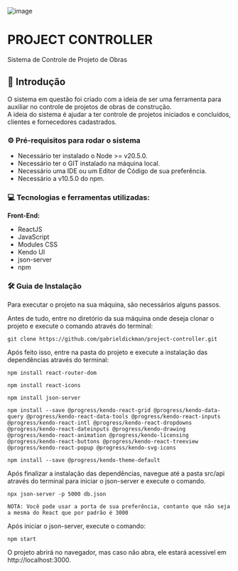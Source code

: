 ![image](https://github.com/gabrieldickman/project-controller/assets/55303496/24c6c792-38d4-4f53-ba82-22548acad9a9)



# PROJECT CONTROLLER
Sistema de Controle de Projeto de Obras

## 📌 Introdução
O sistema em questão foi criado com a ideia de ser uma ferramenta para auxiliar no controle de projetos de obras de construção. <br>
A ideia do sistema é ajudar a ter controle de projetos iniciados e concluídos, clientes e fornecedores cadastrados. <br>

### ⚙️ Pré-requisitos para rodar o sistema

- Necessário ter instalado o Node >= v20.5.0. <br>
- Necessário ter o GIT instalado na máquina local. <br>
- Necessário uma IDE ou um Editor de Código de sua preferência. <br>
- Necessário a v10.5.0 do npm. <br>

### 💻 Tecnologias e ferramentas utilizadas:

**Front-End:**

- ReactJS
- JavaScript
- Modules CSS
- Kendo UI
- json-server
- npm

### 🛠️ Guia de Instalação

Para executar o projeto na sua máquina, são necessários alguns passos.

Antes de tudo, entre no diretório da sua máquina onde deseja clonar o projeto e execute o comando através do terminal:

``
git clone https://github.com/gabrieldickman/project-controller.git
``

Após feito isso, entre na pasta do projeto e execute a instalação das dependências através do terminal:

````
npm install react-router-dom
````
````
npm install react-icons
````

````
npm install json-server
````
````
npm install --save @progress/kendo-react-grid @progress/kendo-data-query @progress/kendo-react-data-tools @progress/kendo-react-inputs @progress/kendo-react-intl @progress/kendo-react-dropdowns @progress/kendo-react-dateinputs @progress/kendo-drawing @progress/kendo-react-animation @progress/kendo-licensing @progress/kendo-react-buttons @progress/kendo-react-treeview @progress/kendo-react-popup @progress/kendo-svg-icons
````
````
npm install --save @progress/kendo-theme-default
````
Após finalizar a instalação das dependências, navegue até a pasta src/api através do terminal para iniciar o json-server e execute o comando.
````
npx json-server -p 5000 db.json
````
````
NOTA: Você pode usar a porta de sua preferência, contanto que não seja a mesma do React que por padrão é 3000
````

Após iniciar o json-server, execute o comando:
````
npm start
````
O projeto abrirá no navegador, mas caso não abra, ele estará acessivel em http://localhost:3000.
